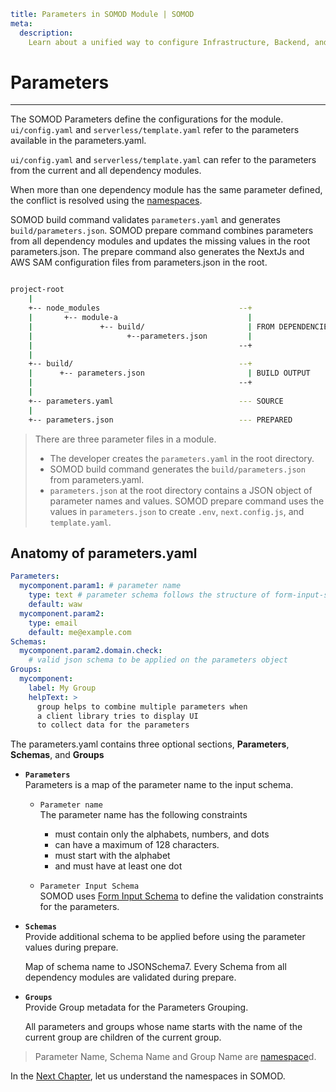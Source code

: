 ```YAML
title: Parameters in SOMOD Module | SOMOD
meta:
  description:
    Learn about a unified way to configure Infrastructure, Backend, and Frontend code in the SOMOD module.
```

# Parameters

---

The SOMOD Parameters define the configurations for the module. `ui/config.yaml` and `serverless/template.yaml` refer to the parameters available in the parameters.yaml.

`ui/config.yaml` and `serverless/template.yaml` can refer to the parameters from the current and all dependency modules.

When more than one dependency module has the same parameter defined, the conflict is resolved using the [namespaces](/reference/main-concepts/namespaces).

SOMOD build command validates `parameters.yaml` and generates `build/parameters.json`. SOMOD prepare command combines parameters from all dependency modules and updates the missing values in the root parameters.json. The prepare command also generates the NextJs and AWS SAM configuration files from parameters.json in the root.

```bash

project-root
    |
    +-- node_modules                               --+
    |       +-- module-a                             |
    |               +-- build/                       | FROM DEPENDENCIES
    |                     +--parameters.json         |
    |                                              --+
    |
    +-- build/                                     --+
    |      +-- parameters.json                       | BUILD OUTPUT
    |                                              --+
    |
    +-- parameters.yaml                            --- SOURCE
    |
    +-- parameters.json                            --- PREPARED

```

> There are three parameter files in a module.
>
> - The developer creates the `parameters.yaml` in the root directory.
> - SOMOD build command generates the `build/parameters.json` from parameters.yaml.
> - `parameters.json` at the root directory contains a JSON object of parameter names and values. SOMOD prepare command uses the values in `parameters.json` to create `.env`, `next.config.js`, and `template.yaml`.

## Anatomy of parameters.yaml

```yaml
Parameters:
  mycomponent.param1: # parameter name
    type: text # parameter schema follows the structure of form-input-schema
    default: waw
  mycomponent.param2:
    type: email
    default: me@example.com
Schemas:
  mycomponent.param2.domain.check:
    # valid json schema to be applied on the parameters object
Groups:
  mycomponent:
    label: My Group
    helpText: >
      group helps to combine multiple parameters when 
      a client library tries to display UI 
      to collect data for the parameters
```

The parameters.yaml contains three optional sections, **Parameters**, **Schemas**, and **Groups**

- **`Parameters`**  
  Parameters is a map of the parameter name to the input schema.

  - `Parameter name`  
    The parameter name has the following constraints

    - must contain only the alphabets, numbers, and dots
    - can have a maximum of 128 characters.
    - must start with the alphabet
    - and must have at least one dot

  - `Parameter Input Schema`  
    SOMOD uses [Form Input Schema](https://github.com/sodaru/form-input-schema) to define the validation constraints for the parameters.

- **`Schemas`**  
  Provide additional schema to be applied before using the parameter values during prepare.

  Map of schema name to JSONSchema7. Every Schema from all dependency modules are validated during prepare.

- **`Groups`**  
  Provide Group metadata for the Parameters Grouping.

  All parameters and groups whose name starts with the name of the current group are children of the current group.

> Parameter Name, Schema Name and Group Name are [namespace](/reference/main-concepts/namespaces)d.

In the [Next Chapter](/reference/main-concepts/namespaces), let us understand the namespaces in SOMOD.
